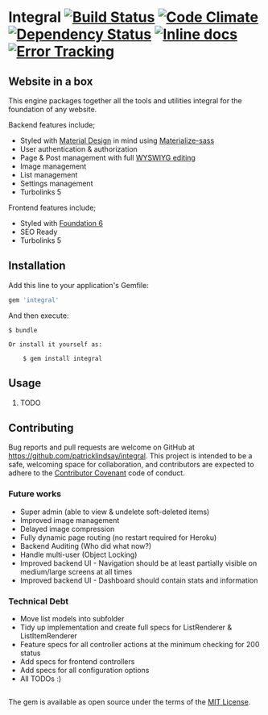 # Integral [![Build Status](https://travis-ci.org/patricklindsay/integral.svg?branch=master)][travis-ci] [![Code Climate](https://codeclimate.com/github/patricklindsay/integral/badges/gpa.svg)][code-climate] [![Dependency Status](https://gemnasium.com/patricklindsay/integral.svg)][gemnasium] [![Inline docs](http://inch-ci.org/github/patricklindsay/integral.svg?branch=master)][inch-ci] [![Error Tracking](https://d26gfdfi90p7cf.cloudfront.net/rollbar-badge.144534.o.png)][roll-bar]

## Website in a box
This engine packages together  all the tools and utilities integral for the foundation of any website.

Backend features include;
* Styled with [Material Design][material-design] in mind using [Materialize-sass][materialize]
* User authentication & authorization
* Page & Post management with full [WYSWIYG editing][ckeditor]
* Image management
* List management
* Settings management
* Turbolinks 5

Frontend features include;
* Styled with [Foundation 6][foundation]
* SEO Ready
* Turbolinks 5

## Installation

Add this line to your application's Gemfile:

```ruby
gem 'integral'
```

And then execute:

    $ bundle

    Or install it yourself as:

        $ gem install integral

## Usage

1. TODO

## Contributing

Bug reports and pull requests are welcome on GitHub at https://github.com/patricklindsay/integral. This project is intended to be a safe, welcoming space for collaboration, and contributors are expected to adhere to the [Contributor Covenant](contributor-covenant.org) code of conduct.

### Future works
* Super admin (able to view & undelete soft-deleted items)
* Improved image management
* Delayed image compression
* Fully dynamic page routing (no restart required for Heroku)
* Backend Auditing (Who did what now?)
* Handle multi-user (Object Locking)
* Improved backend UI - Navigation should be at least partially visible on medium/large screens at all times
* Improved backend UI - Dashboard should contain stats and information

### Technical Debt
* Move list models into subfolder
* Tidy up implementation and create full specs for ListRenderer & ListItemRenderer
* Feature specs for all controller actions at the minimum checking for 200 status
* Add specs for frontend controllers
* Add specs for all configuration options
* All TODOs :)

##

The gem is available as open source under the terms of the [MIT License](http://opensource.org/licenses/MIT).

[material-design]: https://www.google.com/design/spec/material-design/introduction.html
[materialize]: https://github.com/mkhairi/materialize-sass
[roll-bar]: https://rollbar.com
[travis-ci]: https://travis-ci.org/patricklindsay/integral
[code-climate]: https://codeclimate.com/github/patricklindsay/integral
[inch-ci]: http://inch-ci.org/github/patricklindsay/integral
[gemnasium]: https://gemnasium.com/patricklindsay/integral
[foundation]: http://foundation.zurb.com/sites
[ckeditor]: http://ckeditor.com
